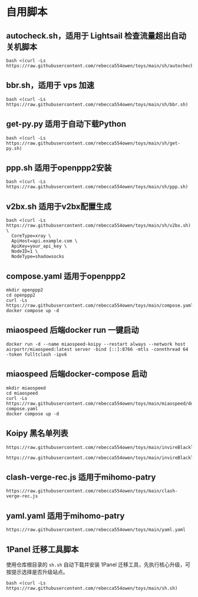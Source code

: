 #  自用脚本
## autocheck.sh，适用于 Lightsail 检查流量超出自动关机脚本
```
bash <(curl -Ls https://raw.githubusercontent.com/rebecca554owen/toys/main/sh/autocheck.sh)
```
## bbr.sh，适用于 vps 加速
```
bash <(curl -Ls https://raw.githubusercontent.com/rebecca554owen/toys/main/sh/bbr.sh)
```
## get-py.py 适用于自动下载Python
```
bash <(curl -Ls https://raw.githubusercontent.com/rebecca554owen/toys/main/sh/get-py.sh)
```
## ppp.sh 适用于openppp2安装
```
bash <(curl -Ls https://raw.githubusercontent.com/rebecca554owen/toys/main/sh/ppp.sh)
```
## v2bx.sh 适用于v2bx配置生成
```
bash <(curl -Ls https://raw.githubusercontent.com/rebecca554owen/toys/main/sh/v2bx.sh) \
  CoreType=xray \
  ApiHost=api.example.com \
  ApiKey=your_api_key \
  NodeID=1 \
  NodeType=shadowsocks
```
## compose.yaml 适用于openppp2
```
mkdir openppp2
cd openppp2
curl -Ls https://raw.githubusercontent.com/rebecca554owen/toys/main/compose.yaml
docker compose up -d
```
## miaospeed 后端docker run 一键启动
```
docker run -d --name miaospeed-koipy --restart always --network host airportr/miaospeed:latest server -bind [::]:8766 -mtls -connthread 64 -token fulltclash -ipv6
```
## miaospeed 后端docker-compose 启动
```
mkdir miaospeed
cd miaospeed
curl -Ls https://raw.githubusercontent.com/rebecca554owen/toys/main/miaospeed/docker-compose.yaml
docker compose up -d
```
## Koipy 黑名单列表
```
https://raw.githubusercontent.com/rebecca554owen/toys/main/invireBlacklistDomain.txt
```
```
https://raw.githubusercontent.com/rebecca554owen/toys/main/invireBlacklistURL.txt
```
## clash-verge-rec.js 适用于mihomo-patry
```
https://raw.githubusercontent.com/rebecca554owen/toys/main/clash-verge-rec.js
```
## yaml.yaml 适用于mihomo-patry
```
https://raw.githubusercontent.com/rebecca554owen/toys/main/yaml.yaml
```
## 1Panel 迁移工具脚本
使用仓库根目录的 `sh.sh` 自动下载并安装 1Panel 迁移工具，先执行核心升级，可按提示选择是否升级站点。
```
bash <(curl -Ls https://raw.githubusercontent.com/rebecca554owen/toys/main/sh.sh)
```
